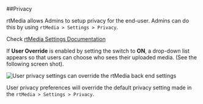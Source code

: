 ##Privacy

rtMedia allows Admins to setup privacy for the end-user. Admins can do this by using `rtMedia > Settings > Privacy`.

Check [rtMedia Settings Documentation](../settings/settings.md)

If **User Override** is enabled by setting the switch to **ON**, a drop-down list appears so that users can choose who sees their uploaded media. (See the following screen shot).

![User privacy settings can override the rtMedia back end settings](https://rtcamp.com/wp-content/uploads/2013/09/UsersSettingPrivacyBuddyPressUpdates.png)

User privacy preferences will override the default privacy setting made in the `rtMedia > Settings > Privacy`.
